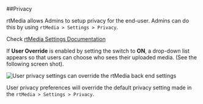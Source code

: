 ##Privacy

rtMedia allows Admins to setup privacy for the end-user. Admins can do this by using `rtMedia > Settings > Privacy`.

Check [rtMedia Settings Documentation](../settings/settings.md)

If **User Override** is enabled by setting the switch to **ON**, a drop-down list appears so that users can choose who sees their uploaded media. (See the following screen shot).

![User privacy settings can override the rtMedia back end settings](https://rtcamp.com/wp-content/uploads/2013/09/UsersSettingPrivacyBuddyPressUpdates.png)

User privacy preferences will override the default privacy setting made in the `rtMedia > Settings > Privacy`.
